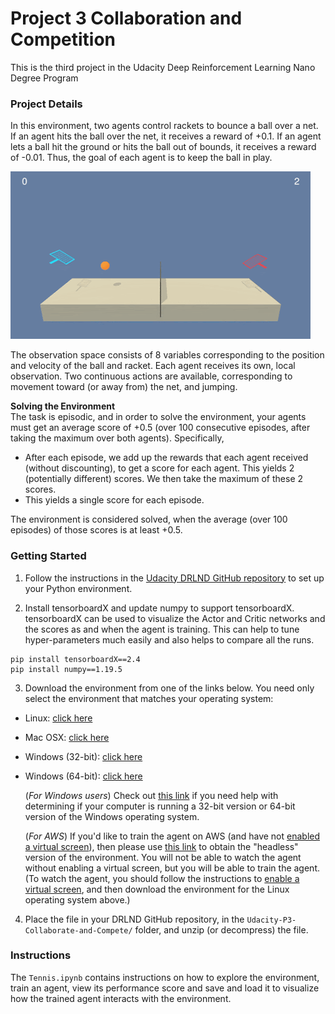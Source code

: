 # Project 3 Collaboration and Competition
This is the third project in the Udacity Deep Reinforcement Learning Nano Degree Program

### Project Details
In this environment, two agents control rackets to bounce a ball over a net. If an agent hits the ball over the net, it receives a reward of +0.1. If an agent lets a ball hit the ground or hits the ball out of bounds, it receives a reward of -0.01. Thus, the goal of each agent is to keep the ball in play.

<img src="assets/tennis.gif" alt="" title="Tennis Environment" />

The observation space consists of 8 variables corresponding to the position and velocity of the ball and racket. Each agent receives its own, local observation. Two continuous actions are available, corresponding to movement toward (or away from) the net, and jumping.

**Solving the Environment**  
The task is episodic, and in order to solve the environment, your agents must get an average score of +0.5 (over 100 consecutive episodes, after taking the maximum over both agents). Specifically,

- After each episode, we add up the rewards that each agent received (without discounting), to get a score for each agent. This yields 2 (potentially different) scores. We then take the maximum of these 2 scores.
- This yields a single score for each episode.  

The environment is considered solved, when the average (over 100 episodes) of those scores is at least +0.5.


### Getting Started
1. Follow the instructions in the [Udacity DRLND GitHub repository](https://github.com/udacity/deep-reinforcement-learning#dependencies) to set up your Python environment.

2. Install tensorboardX and update numpy to support tensorboardX. tensorboardX can be used to visualize the Actor and Critic networks and the scores as and when the agent is training. This can help to tune hyper-parameters much easily and also helps to compare all the runs.
```
pip install tensorboardX==2.4
pip install numpy==1.19.5
```
3. Download the environment from one of the links below.  You need only select the environment that matches your operating system:
- Linux: [click here](https://s3-us-west-1.amazonaws.com/udacity-drlnd/P3/Tennis/Tennis_Linux.zip)
- Mac OSX: [click here](https://s3-us-west-1.amazonaws.com/udacity-drlnd/P3/Tennis/Tennis.app.zip)
- Windows (32-bit): [click here](https://s3-us-west-1.amazonaws.com/udacity-drlnd/P3/Tennis/Tennis_Windows_x86.zip)
- Windows (64-bit): [click here](https://s3-us-west-1.amazonaws.com/udacity-drlnd/P3/Tennis/Tennis_Windows_x86_64.zip)

   (_For Windows users_) Check out [this link](https://support.microsoft.com/en-us/help/827218/how-to-determine-whether-a-computer-is-running-a-32-bit-version-or-64) if you need help with determining if your computer is running a 32-bit version or 64-bit version of the Windows operating system.

   (_For AWS_) If you'd like to train the agent on AWS (and have not [enabled a virtual screen](https://github.com/Unity-Technologies/ml-agents/blob/master/docs/Training-on-Amazon-Web-Service.md)), then please use [this link](https://s3-us-west-1.amazonaws.com/udacity-drlnd/P2/Reacher/one_agent/Reacher_Linux_NoVis.zip)
   to obtain the "headless" version of the environment. You will not be able to watch the agent without enabling a virtual screen, but you will be able to train the agent. (To watch the agent, you should follow the instructions to [enable a virtual screen](https://github.com/Unity-Technologies/ml-agents/blob/master/docs/Training-on-Amazon-Web-Service.md), and then download the environment for the Linux operating system above.)

4. Place the file in your DRLND GitHub repository, in the `Udacity-P3-Collaborate-and-Compete/` folder, and unzip (or decompress) the file.

### Instructions

The `Tennis.ipynb` contains instructions on how to explore the environment, train an agent, view its performance score and save and load it to visualize how the trained agent interacts with the environment.